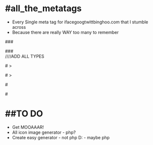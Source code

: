 #all_the_metatags
================

- Every Single meta tag for ifacegoogtwittbinghoo.com that I stumble across 
- Because there are really WAY too many to remember


     

###<!----- iOS META DATA ---->
        <meta name="apple-mobile-web-app-capable" content="yes" />
        <meta name="viewport" content="width=device-width, initial-scale=1.0, maximum-scale=1.0, user-scalable=yes" />
        <meta name="apple-mobile-web-app-status-bar-style" content="black" />        
        <link rel="apple-touch-icon-precomposed" href=""/>
	
	
###<!----- GOOGLE META DATA ---->	
    	<meta property="og:locale" content="en_US" />
    	<meta property="og:type" content="app" />   ////ADD ALL TYPES
    	<meta property="og:title" content="TITLE" />
    	<meta property="og:description" content="" />
    	<meta property="og:url" content="" />
    	<meta property="og:site_name" content="" />
    	<meta property="og:image" content=""/>

#<!----- FACEBOOK META DATA ---->
        <meta property="og:title" content="My Title (2012)">
        <meta property="og:type" content="company">
        <meta property="og:url" content="http://www.YourURL.com">
        <meta property="og:image" content="http://www.YourSite.com/image.jpg">
        <meta property="og:site_name" content="Site Name">
        <meta property="og:description" content="Use no more than 255 characters.">
        <meta property="og:latitude" content="Latitude">
        <meta property="og:longitude" content="Longitude">
        <meta property="og:street-address" content="Street Address">
        <meta property="og:locality" content="Locality">
        <meta property="og:region" content="Region">
        <meta property="og:postal-code" content="Postal Code">
        <meta property="og:country-name" content="Country Name">
        <meta property="og:email" content="youremail@mail.com">
        <meta property="og:phone_number" content="+1-303-123-4567">
        <meta property="og:fax_number" content="+1-303-123-4567">
        <meta property="og:video" content="http://www.example.com/video.swf">
        <meta property="og:video:height" content="350">
        <meta property="og:video:width" content="450">
        <meta property="og:video:type" content="application/x-shockwave-flash">
        <meta property="og:audio" content="http://example.com/MySong.mp3">
        <meta property="og:audio:title" content="My Song">
        <meta property="og:audio:artist" content="Artist">
        <meta property="og:audio:album" content="Album Name">
        <meta property="og:audio:type" content="application/mp3">
        > <!----- facebook!?!? srsly? ---->

#<!----- WINDOWS META DATA ---->
        <meta name="application-name" content=""/>
        <meta name="msapplication-tooltip" content=""/>
        <meta name="msapplication-starturl" content="/"/>
        <meta name="msapplication-window" content="width=1024;height=768" />
        <meta name="msapplication-navbutton-color" content="#292d42" />
        <meta name="msapplication-TileColor" content="#292d42"/>
        <meta name="msapplication-square70x70logo" content=""/>
        <meta name="msapplication-square150x150logo" content=""/>
        <meta name="msapplication-wide310x150logo" content=""/>
        <meta name="msapplication-square310x310logo" content=""/>
         > <!----- 5 pngs, 1 ico, tooltip? ---->

#<!----- GENERAL META DATA ---->
        <meta charset="UTF-8" />
        <link rel="shortcut icon" href="" />
        <meta name="description" content=""/>
        <meta name="keywords" content=""/>
        <link rel="canonical" href="" />
        <link rel="publisher" href=""/>


#<!----- TWITTER? ---->


<title>META TO DO</title>

##TO DO
==========
- Get MOOAAAR!
- All icon image generator - php?
- Create easy generator - not php D: - maybe php



		
